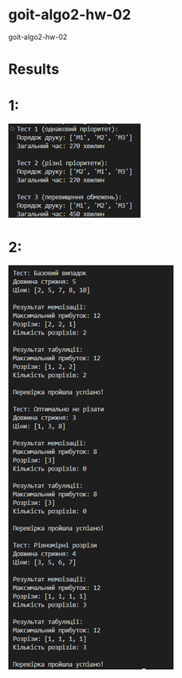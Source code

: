 # goit-algo2-hw-02
goit-algo2-hw-02

# Results
# 1:
![1.png](https://github.com/Spogoretskyi/goit-algo2-hw-02/blob/main/1.png) <br>
# 2:
![2.png](https://github.com/Spogoretskyi/goit-algo2-hw-02/blob/main/2.png) <br>
